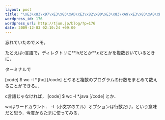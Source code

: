 ```yaml
--- 
layout: post
title: "\xE3\x83\x97\xE3\x83\xAD\xE3\x82\xB0\xE3\x83\xA9\xE3\x83\xA0\xE3\x81\xAE\xE8\xA1\x8C\xE6\x95\xB0\xE3\x82\x92\xE3\x81\x8B\xE3\x81\x9E\xE3\x81\x88\xE3\x82\x8B"
wordpress_id: 176
wordpress_url: http://tjun.jp/blog/?p=176
date: 2009-12-03 02:10:24 +09:00
---
```

忘れていたのでメモ。

たとえばc言語で，ディレクトリに**.hだとか**.cだとかを複数おいているときに，

ターミナルで

[code]
$ wc -l *.[hc]
[/code]
とやると複数のプログラムの行数をまとめて数えることができる。．

c言語じゃなければ，
[code]
$ wc -l *.java
[/code]
とか．

wcはワードカウント． -l（小文字のエル）オプションは行数だけ，という意味だと思う．今度からたまに使ってみる．
